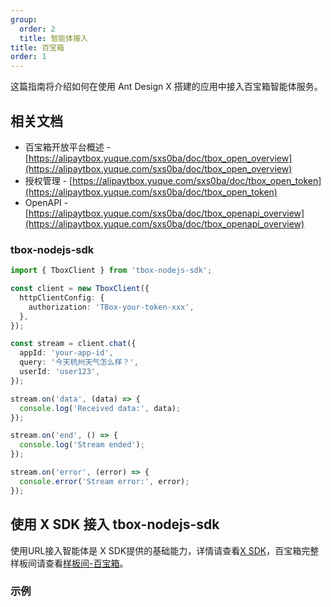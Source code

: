 ```yaml
---
group:
  order: 2
  title: 智能体接入
title: 百宝箱
order: 1
---
```


这篇指南将介绍如何在使用 Ant Design X 搭建的应用中接入百宝箱智能体服务。

## 相关文档

- 百宝箱开放平台概述 - [https://alipaytbox.yuque.com/sxs0ba/doc/tbox_open_overview](https://alipaytbox.yuque.com/sxs0ba/doc/tbox_open_overview)
- 授权管理 - [https://alipaytbox.yuque.com/sxs0ba/doc/tbox_open_token](https://alipaytbox.yuque.com/sxs0ba/doc/tbox_open_token)
- OpenAPI - [https://alipaytbox.yuque.com/sxs0ba/doc/tbox_openapi_overview](https://alipaytbox.yuque.com/sxs0ba/doc/tbox_openapi_overview)

### tbox-nodejs-sdk

```ts
import { TboxClient } from 'tbox-nodejs-sdk';

const client = new TboxClient({
  httpClientConfig: {
    authorization: 'TBox-your-token-xxx',
  },
});

const stream = client.chat({
  appId: 'your-app-id',
  query: '今天杭州天气怎么样？',
  userId: 'user123',
});

stream.on('data', (data) => {
  console.log('Received data:', data);
});

stream.on('end', () => {
  console.log('Stream ended');
});

stream.on('error', (error) => {
  console.error('Stream error:', error);
});
```

## 使用 X SDK 接入 tbox-nodejs-sdk

使用URL接入智能体是 X SDK提供的基础能力，详情请查看[X SDK](/sdks/introduce-cn)，百宝箱完整样板间请查看[样板间-百宝箱](/docs/playground/agent-tbox-cn)。

### 示例

<code src="./demo/tbox.tsx" title="使用X SDK接入"></code>
